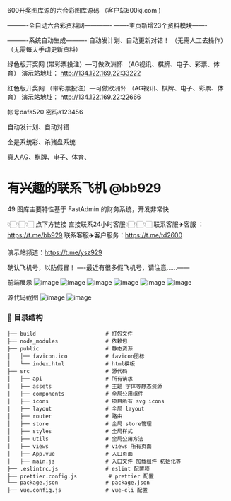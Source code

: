 600开奖图库源的六合彩图库源码   （客户站600kj.com  )

———-全自动六合彩资料网————-
——-主页新增23个资料模块——-

———-系统自动生成———-
自动发计划、自动更新对错！
（无需人工去操作）
（无需每天手动更新资料）

绿色版开奖网
(带彩票投注）—可做欧洲怀
（AG视讯、棋牌、电子、彩票、体育）
演示站地址：
http://134.122.169.22:33222


 红色版开奖网
（带彩票投注）—可做欧洲怀
（AG视讯、棋牌、电子、彩票、体育）
演示站地址：
http://134.122.169.22:22666


帐号dafa520
密码a123456

自动发计划、自动对错

全是系统彩、杀猪盘系统

真人AG、棋牌、电子、体育、

有兴趣的联系飞机 @bb929
==============================================================================================================
49 图库主要特性基于 FastAdmin 的财务系统，开发非常快

👇🏻👇🏻👇🏻 点下方链接 直接联系24小时客服👇🏻👇🏻👇🏻 
联系客服✈️客服 ：https://t.me/bb929 
联系客服✈️客户服务：https://t.me/td2600

演示站频道：https://t.me/ysz929

确认飞机号，以防假冒！ —-最近有很多假飞机号，请注意……——

前端展示
![image](https://github.com/feijibb929/600kj/assets/171640259/893b57c3-3c55-4d59-9311-1ac7a6459b44)
![image](https://github.com/feijibb929/600kj/assets/171640259/277ef586-2b4b-40cb-bce0-63e5c6886eba)
![image](https://github.com/feijibb929/600kj/assets/171640259/97d4397a-c745-47de-8767-67b7db46d23f)
![image](https://github.com/feijibb929/600kj/assets/171640259/4f022c7a-7a23-46ac-9d29-1b9b2085f200)
![image](https://github.com/feijibb929/600kj/assets/171640259/cc2a3f42-6d8e-48ec-aa63-0194c6da74f8)
![image](https://github.com/feijibb929/600kj/assets/171640259/2aa44255-a3bb-4d41-95c3-033e9f7f1334)


源代码截图
![image](https://github.com/feijibb929/600kj/assets/171640259/88e851ff-e5e5-42d5-b4b0-645496a800fa)
![image](https://github.com/feijibb929/600kj/assets/171640259/65835a55-c81b-4d3d-bab6-633ea9456a61)




### 🎨 目录结构

```
├── build                      # 打包文件
├── node_modules               # 依赖包
├── public                     # 静态资源
│   │── favicon.ico            # favicon图标
│   └── index.html             # html模板
├── src                        # 源代码
│   ├── api                    # 所有请求
│   ├── assets                 # 主题 字体等静态资源
│   ├── components             # 全局公用组件
│   ├── icons                  # 项目所有 svg icons
│   ├── layout                 # 全局 layout
│   ├── router                 # 路由
│   ├── store                  # 全局 store管理
│   ├── styles                 # 全局样式
│   ├── utils                  # 全局公用方法
│   ├── views                  # views 所有页面
│   ├── App.vue                # 入口页面 
│   ├── main.js                # 入口文件 加载组件 初始化等
├── .eslintrc.js               # eslint 配置项
├── prettier.config.js          # prettier 配置
└── package.json               # package.json
├── vue.config.js              # vue-cli 配置
